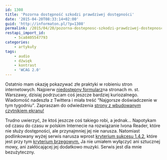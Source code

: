 ```yaml
---
id: 1308
title: 'Pozorna dostępność szkodzi prawdziwej dostępności'
date: '2015-04-20T08:33:14+02:00'
guid: 'http://informaton.pl/?p=1308'
permalink: /2015/04/20/pozorna-dostepnosc-szkodzi-prawdziwej-dostepnosci/
restapi_import_id:
    - 5ca8405547793
categories:
    - artykuły
tags:
    - audio
    - dźwięk
    - kontrast
    - 'WCAG 2.0'
---
```


Ostatnio mam okazję pokazywać złe praktyki w robieniu stron internetowych. Najpierw [niedostępny formularz](http://informaton.pl/artykuly/formularz-niedostepny-ze-az-boli/)na stronach m. st. Warszawy, dzisiaj podrzucam coś jeszcze bardziej kuriozalnego. Wiadomość nadeszła z Twittera i miała treść <q>Najgorsze doświadczenie w tym tygodniu</q>. Zapraszam do odwiedzenia [strony z wbudowanym czytnikiem ekranu!](http://www.brailleweb.com/)

Trudno uwierzyć, że ktoś jeszcze coś takiego robi, a jednak… Napotykam od czasu do czasu w polskim Internecie na rozwiązanie Ivona Reader, które nie służy dostępności, ale przynajmniej jej nie narusza. Natomiast podlinkowany wyżej serwis narusza wprost [kryterium sukcesu 1.4.2](http://informaton.pl/wcag-2-0/dzwiek-automatyczny-wcag-2-0-sc-1-4-2-poziom-a/), które jest przy tym [kryterium brzegowym.](http://informaton.pl/artykuly/cztery-warunki-brzegowe-dostepnosci-serwisw-internetowych/) Ja nie umiałem wyłączyć ani sztucznej mowy, ani zakłócającej jej dodatkowo muzyki. Serwis jest dla mnie bezużyteczny.
